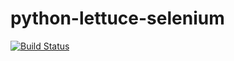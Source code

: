 # python-lettuce-selenium

[![Build Status](https://travis-ci.org/testcookbook/python-lettuce-selenium.svg?branch=master)](https://travis-ci.org/testcookbook/python-lettuce-selenium)
